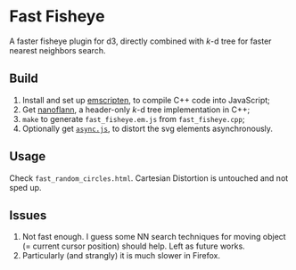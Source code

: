 # Fast Fisheye
A faster fisheye plugin for d3, directly combined with _k_-d tree for faster nearest neighbors search.

## Build
1. Install and set up [emscripten](http://kripken.github.io/emscripten-site), to compile C++ code into JavaScript;
2. Get [nanoflann](https://github.com/jlblancoc/nanoflann), a header-only _k_-d tree implementation in C++;
3. `make` to generate `fast_fisheye.em.js` from `fast_fisheye.cpp`;
4. Optionally get [`async.js`](https://github.com/caolan/async), to distort the svg elements asynchronously.

## Usage
Check `fast_random_circles.html`. Cartesian Distortion is untouched and not sped up.

## Issues
1. Not fast enough. I guess some NN search techniques for moving object (= current cursor position) should help. Left as future works.
2. Particularly (and strangly) it is much slower in Firefox.